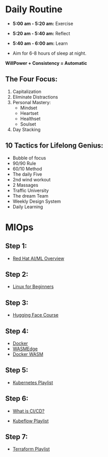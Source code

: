 # Daily Routine

- **5:00 am - 5:20 am:** Exercise
- **5:20 am - 5:40 am:** Reflect
- **5:40 am - 6:00 am:** Learn

- Aim for 6-8 hours of sleep at night.

**WillPower + Consistency = Automatic**

## The Four Focus:

1. Capitalization
2. Eliminate Distractions
3. Personal Mastery:
   - Mindset
   - Heartset
   - Healthset
   - Soulset
4. Day Stacking

## 10 Tactics for Lifelong Genius:

- Bubble of focus
- 90/90 Rule
- 60/10 Method
- The daily Five
- 2nd wind workout
- 2 Massages
- Traffic University
- The dream Team
- Weekly Design System
- Daily Learning

# MlOps

## Step 1:

- [Red Hat AI/ML Overview](https://www.redhat.com/en/topics/ai/w...)

## Step 2:
- [Linux for Beginners](https://www.youtube.com/watch?v=VbEx7B_PTOE&list=PLIhvC56v63IJIujb5cyE13oLuyORZpdkL&index=1&t=0s)

## Step 3:
  - [Hugging Face Course](https://www.example.com)

## Step 4:
  - [Docker](https://www.youtube.com/playlist?list=PLdpzxOOAlwvLjb0vTD9BXLOwwLD_GWCmC)
  - [WASMEdge](https://wasmedge.org/)
  - [Docker WASM](https://docs.docker.com/desktop/wasm/)

## Step 5:
  - [Kubernetes Playlist](https://www.youtube.com/playlist?list=PLdpzxOOAlwvJdsW6A0jCz_3VaANuFMLpc)

## Step 6:
  - [What is CI/CD?](https://www.youtube.com/watch?v=CmVxoNkkACQ&list=PLdpzxOOAlwvLUH6ww022l7OZGakJYP9WY&index=1&t=0s)

  - [Kubeflow Playlist](https://www.youtube.com/playlist?list=PL5JFPVMx5WzVHjlnww_PHdlSAW-no91LK)

## Step 7:
  - [Terraform Playlist](https://www.youtube.com/playlist?list=PLdpzxOOAlwvI0O4PeKVV1-yJoX2AqIWuf)
